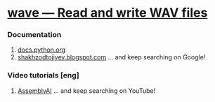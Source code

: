 # [wave — Read and write WAV files](https://docs.python.org/3/library/wave.html)
### Documentation
1. [docs.python.org](https://docs.python.org/3/library/wave.html)
2. [shakhzodtojiyev.blogspot.com](https://shakhzodtojiyev.blogspot.com/2024/02/pydub.html)
... and keep searching on Google!
### Video tutorials [eng]
1. [AssemblyAI](https://www.youtube.com/watch?v=n2FKsPt83_A)
... and keep searching on YouTube!